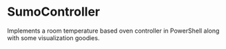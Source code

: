 # SumoController
Implements a room temperature based oven controller in PowerShell along with some visualization goodies.
